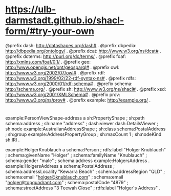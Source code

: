 # https://ulb-darmstadt.github.io/shacl-form/#try-your-own

@prefix dash:    <http://datashapes.org/dash#> .
@prefix dbpedia: <http://dbpedia.org/ontology/> .
@prefix dcat:    <http://www.w3.org/ns/dcat#> .
@prefix dcterms: <http://purl.org/dc/terms/> .
@prefix foaf:    <http://xmlns.com/foaf/0.1/> .
@prefix geo:     <http://www.opengis.net/ont/geosparql#> .
@prefix owl:     <http://www.w3.org/2002/07/owl#> .
@prefix rdf:     <http://www.w3.org/1999/02/22-rdf-syntax-ns#> .
@prefix rdfs:    <http://www.w3.org/2000/01/rdf-schema#> .
@prefix schema:  <http://schema.org/> .
@prefix sh:      <http://www.w3.org/ns/shacl#> .
@prefix xsd:     <http://www.w3.org/2001/XMLSchema#> .
@prefix prov:    <http://www.w3.org/ns/prov#> .
@prefix example: <http://example.org/> .

# 

example:PersonViewShape-address
a sh:PropertyShape ;
sh:path schema:address ;
sh:name "address" ;
dash:viewer dash:DetailsViewer ;
sh:node example:AustralianAddressShape ;
sh:class schema:PostalAddress ;
sh:group example:AddressPropertyGroup ;
sh:maxCount 1 ;
sh:nodeKind sh:IRI .

example:HolgerKnublauch
a schema:Person ;
rdfs:label "Holger Knublauch" ;
schema:givenName "Holger" ;
schema:familyName "Knublauch" ;
schema:gender "male" ;
schema:address example:HolgersAddress .
example:HolgersAddress
a schema:PostalAddress ;
schema:addressLocality "Kewarra Beach" ;
schema:addressRegion "QLD" ;
schema:email "holger@knublauch.com" ;
schema:email "holger@topquadrant.com" ;
schema:postalCode "4879" ;
schema:streetAddress "3 Teewah Close" ;
rdfs:label "Holger's Address" .